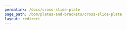 ```yaml
---
permalink: /docs/cross-slide-plate
page_path: /bom/plates-and-brackets/cross-slide-plate
layout: redirect
---
```


